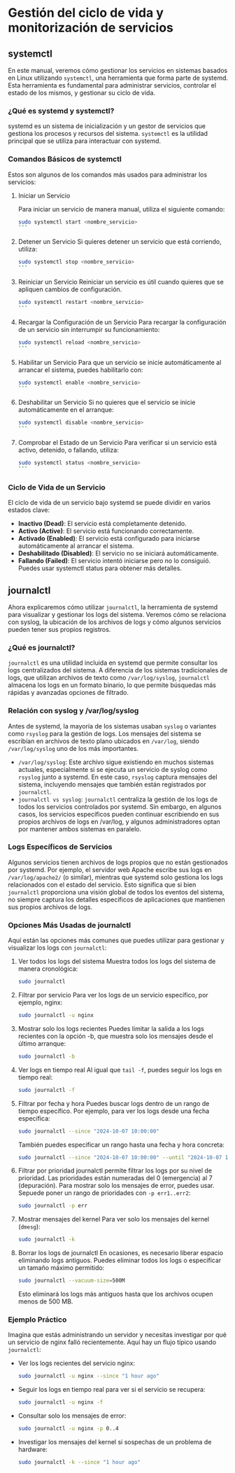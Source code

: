 # Gestión del ciclo de vida y monitorización de servicios

## systemctl

En este manual, veremos cómo gestionar los servicios en sistemas basados en Linux utilizando `systemctl`, una herramienta que forma parte de systemd. Esta herramienta es fundamental para administrar servicios, controlar el estado de los mismos, y gestionar su ciclo de vida.

### ¿Qué es systemd y systemctl?

systemd es un sistema de inicialización y un gestor de servicios que gestiona los procesos y recursos del sistema. `systemctl` es la utilidad principal que se utiliza para interactuar con systemd.

### Comandos Básicos de systemctl

Estos son algunos de los comandos más usados para administrar los servicios:

1. Iniciar un Servicio
    
    Para iniciar un servicio de manera manual, utiliza el siguiente comando:
    ``````bash
    sudo systemctl start <nombre_servicio>
    ```
2. Detener un Servicio
    Si quieres detener un servicio que está corriendo, utiliza:

    ``````bash
    sudo systemctl stop <nombre_servicio>
    ```

3. Reiniciar un Servicio
    Reiniciar un servicio es útil cuando quieres que se apliquen cambios de configuración.

    ``````bash
    sudo systemctl restart <nombre_servicio>
    ```
4. Recargar la Configuración de un Servicio
    Para recargar la configuración de un servicio sin interrumpir su funcionamiento:

    ``````bash
    sudo systemctl reload <nombre_servicio>
    ```

5. Habilitar un Servicio
    Para que un servicio se inicie automáticamente al arrancar el sistema, puedes habilitarlo con:

    ``````bash
    sudo systemctl enable <nombre_servicio>
    ```

6. Deshabilitar un Servicio
    Si no quieres que el servicio se inicie automáticamente en el arranque:

    ``````bash
    sudo systemctl disable <nombre_servicio>
    ```

7. Comprobar el Estado de un Servicio
    Para verificar si un servicio está activo, detenido, o fallando, utiliza:

    ``````bash
    sudo systemctl status <nombre_servicio>
    ```

### Ciclo de Vida de un Servicio

El ciclo de vida de un servicio bajo systemd se puede dividir en varios estados clave:

* **Inactivo (Dead)**: El servicio está completamente detenido.
* **Activo (Active)**: El servicio está funcionando correctamente.
* **Activado (Enabled)**: El servicio está configurado para iniciarse automáticamente al arrancar el sistema.
* **Deshabilitado (Disabled)**: El servicio no se iniciará automáticamente.
* **Fallando (Failed)**: El servicio intentó iniciarse pero no lo consiguió. Puedes usar systemctl status para obtener más detalles.

## journalctl

Ahora explicaremos cómo utilizar `journalctl`, la herramienta de systemd para visualizar y gestionar los logs del sistema. Veremos cómo se relaciona con syslog, la ubicación de los archivos de logs y cómo algunos servicios pueden tener sus propios registros.

### ¿Qué es journalctl?

`journalctl` es una utilidad incluida en systemd que permite consultar los logs centralizados del sistema. A diferencia de los sistemas tradicionales de logs, que utilizan archivos de texto como `/var/log/syslog`, `journalctl` almacena los logs en un formato binario, lo que permite búsquedas más rápidas y avanzadas opciones de filtrado.

### Relación con syslog y /var/log/syslog

Antes de systemd, la mayoría de los sistemas usaban `syslog` o variantes como `rsyslog` para la gestión de logs. Los mensajes del sistema se escribían en archivos de texto plano ubicados en `/var/log`, siendo `/var/log/syslog` uno de los más importantes.

* `/var/log/syslog`: Este archivo sigue existiendo en muchos sistemas actuales, especialmente si se ejecuta un servicio de syslog como `rsyslog` junto a systemd. En este caso, `rsyslog` captura mensajes del sistema, incluyendo mensajes que también están registrados por `journalctl`.
* `journalctl vs syslog`: `journalctl` centraliza la gestión de los logs de todos los servicios controlados por systemd. Sin embargo, en algunos casos, los servicios específicos pueden continuar escribiendo en sus propios archivos de logs en /var/log, y algunos administradores optan por mantener ambos sistemas en paralelo.

### Logs Específicos de Servicios

Algunos servicios tienen archivos de logs propios que no están gestionados por systemd. Por ejemplo, el servidor web Apache escribe sus logs en `/var/log/apache2/` (o similar), mientras que systemd solo gestiona los logs relacionados con el estado del servicio. Esto significa que si bien `journalctl` proporciona una visión global de todos los eventos del sistema, no siempre captura los detalles específicos de aplicaciones que mantienen sus propios archivos de logs.

### Opciones Más Usadas de journalctl

Aquí están las opciones más comunes que puedes utilizar para gestionar y visualizar los logs con `journalctl`:

1. Ver todos los logs del sistema
    Muestra todos los logs del sistema de manera cronológica:

    ```bash
    sudo journalctl
    ```

2. Filtrar por servicio
    Para ver los logs de un servicio específico, por ejemplo, nginx:

    ```bash
    sudo journalctl -u nginx
    ```

3. Mostrar solo los logs recientes
    Puedes limitar la salida a los logs recientes con la opción -b, que muestra solo los mensajes desde el último arranque:
    ```bash
    sudo journalctl -b
    ```

4. Ver logs en tiempo real
    Al igual que `tail -f`, puedes seguir los logs en tiempo real:

    ```bash
    sudo journalctl -f
    ```

5. Filtrar por fecha y hora
    Puedes buscar logs dentro de un rango de tiempo específico. Por ejemplo, para ver los logs desde una fecha específica:
    ```bash
    sudo journalctl --since "2024-10-07 10:00:00"
    ```
    También puedes especificar un rango hasta una fecha y hora concreta:
    ```bash
    sudo journalctl --since "2024-10-07 10:00:00" --until "2024-10-07 12:00:00"
    ```

6. Filtrar por prioridad
    journalctl permite filtrar los logs por su nivel de prioridad. Las prioridades están numeradas del 0 (emergencia) al 7 (depuración). Para mostrar solo los mensajes de error, puedes usar. Sepuede poner un rango de prioridades con `-p err1..err2`:

    ```bash
    sudo journalctl -p err
    ```

7. Mostrar mensajes del kernel
    Para ver solo los mensajes del kernel (`dmesg`):
    ```bash
    sudo journalctl -k
    ```

8. Borrar los logs de journalctl
    En ocasiones, es necesario liberar espacio eliminando logs antiguos. Puedes eliminar todos los logs o especificar un tamaño máximo permitido:
    ```bash
    sudo journalctl --vacuum-size=500M
    ```
    Esto eliminará los logs más antiguos hasta que los archivos ocupen menos de 500 MB.

### Ejemplo Práctico

Imagina que estás administrando un servidor y necesitas investigar por qué un servicio de nginx falló recientemente. Aquí hay un flujo típico usando `journalctl`:

* Ver los logs recientes del servicio nginx:

    ```bash
    sudo journalctl -u nginx --since "1 hour ago"
    ```

* Seguir los logs en tiempo real para ver si el servicio se recupera:

    ```bash
    sudo journalctl -u nginx -f
    ```

* Consultar solo los mensajes de error:

    ```bash
    sudo journalctl -u nginx -p 0..4
    ```

* Investigar los mensajes del kernel si sospechas de un problema de hardware:

    ```bash
    sudo journalctl -k --since "1 hour ago"
    ```